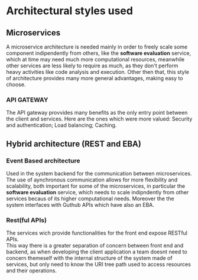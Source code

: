 # Architectural styles used

## Microservices 

A microservice architecture is needed mainly in order to freely scale some component indipendently from others, like the **software evaluation** service, which at time may need much more computational resources, meanwhile other services are less likely to require as much, as they don't perform heavy activities like code analysis and execution.
Other then that, this style of architecture provides many more general advantages, making easy to choose. 
### API GATEWAY

The API gateway provvides many benefits as the only entry point between the client and services.
Here are the ones which were more valued: Security and authentication; Load balancing; Caching. 

## Hybrid architecture (REST and EBA)
### Event Based architecture

Used in the system backend for the communication between microservices.  
The use of aynchronous communication allows for more flexibility and scalability, both important for some of the microservices, in particular the **software evaluation** service, which needs to scale indipndently from other services becaus of its higher computational needs.
Moreover the the system interfaces with Guthub APIs which have also an EBA.

### Rest(ful APIs)

The services wich provide functionalities for the front end expose RESTful APIs.  
This way there is a greater separation of concern between front end and backend, as when developing the client application a team doesnt need to concern themeself with the internal structure of the system made of services, but only need to know the URI tree path used to access resources and their operations. 
